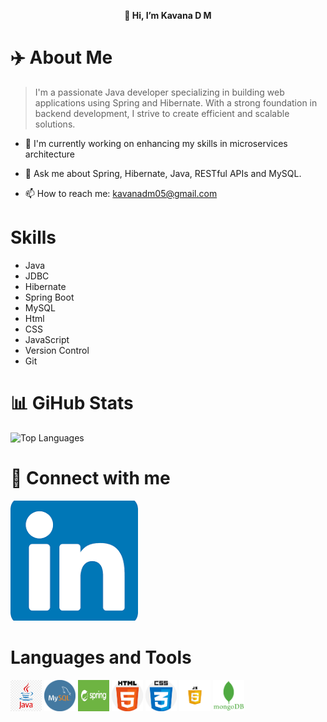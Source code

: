 <p align="center"><b>
👋 Hi, I’m Kavana D M</b></p>
 

# ✈️ About Me
> I'm a passionate Java developer specializing in building web applications using Spring and Hibernate. With a strong foundation in backend development, I strive to create efficient and scalable solutions.
* 🔭 I'm currently working on enhancing my skills in microservices architecture
+ 💬 Ask me about Spring, Hibernate, Java, RESTful APIs and MySQL.
- 📫 How to reach me: kavanadm05@gmail.com

# Skills
- Java
- JDBC
- Hibernate
- Spring Boot
- MySQL
- Html
- CSS
- JavaScript
- Version Control
- Git

# 📊 GiHub Stats
![Top Languages](https://github-readme-stats.vercel.app/api/top-langs/?username=your-github-username)


# 🔗 Connect with me
[![LinkedIn](linkedin.png?width=20px&height=20px)](https://www.linkedin.com/in/kavanadm)


# Languages and Tools
<p><img src="https://github.com/dmKavana/dmKavana/blob/main/png-transparent-java-logo-java-runtime-environment-computer-icons-java-platform-standard-edition-java-miscellaneous-text-logo-thumbnail.png?raw=true" alt="java" width="50" height="50">
<img src="./download (2).png" width="50" height="50">
<img src="./spring.jpg" width="50" height="50">
<img src="https://github.com/dmKavana/dmKavana/blob/main/download.png" width="50" height="50">
<img src="./download (1).png" width="50" height="50">
<img src="./images.png" width="50" height="50">
<img src="./download (3).png" width="50" height="50"></p>

